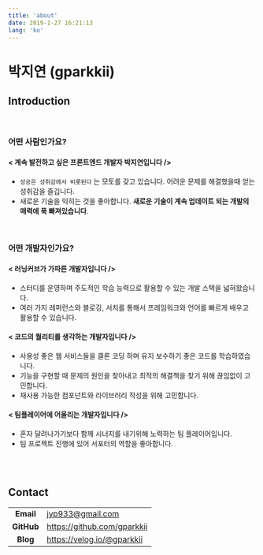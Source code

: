 ```yaml
---
title: 'about'
date: 2019-1-27 16:21:13
lang: 'ko'
---
```


# 박지연 (gparkkii)

<div align="left">

## Introduction

<br/>

### **어떤 사람인가요?**

#### < **계속 발전하고 싶은 프론트엔드 개발자 박지연입니다** />

- `성공은 성취감에서 비롯된다` 는 모토를 갖고 있습니다. 어려운 문제를 해결했을때 얻는 성취감을 즐깁니다.
- 새로운 기술을 익히는 것을 좋아합니다. **새로운 기술이 계속 업데이트 되는 개발의 매력에 푹 빠져있습니다**.

<br/>

### **어떤 개발자인가요?**

#### **< 러닝커브가 가파른 개발자입니다 />**

- 스터디를 운영하며 주도적인 학습 능력으로 활용할 수 있는 개발 스택을 넓혀왔습니다.
- 여러 가지 레퍼런스와 블로깅, 서치를 통해서 프레임워크와 언어를 빠르게 배우고 활용할 수 있습니다.

#### **< 코드의 퀄리티를 생각하는 개발자입니다 />**

- 사용성 좋은 웹 서비스들을 클론 코딩 하며 유지 보수하기 좋은 코드를 학습하였습니다.
- 기능을 구현할 때 문제의 원인을 찾아내고 최적의 해결책을 찾기 위해 끊임없이 고민합니다.
- 재사용 가능한 컴포넌트와 라이브러리 작성을 위해 고민합니다.

#### **< 팀플레이어에 어울리는 개발자입니다 />**

- 혼자 달려나가기보다 함께 시너지를 내기위해 노력하는 팀 플레이어입니다.
- 팀 프로젝트 진행에 있어 서포터의 역할을 좋아합니다.

<br/>
<br/>

## Contact

|            |                               |
| :--------: | ----------------------------- |
| **Email**  | <jyp933@gmail.com>            |
| **GitHub** | <https://github.com/gparkkii> |
|  **Blog**  | <https://velog.io/@gparkkii>  |

</div>
